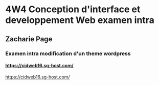 # 4W4 Conception d'interface et developpement Web examen intra
## Zacharie Page
### Examen intra modification d'un theme wordpress
#### https://cidweb16.sg-host.com/
https://cidweb16.sg-host.com/